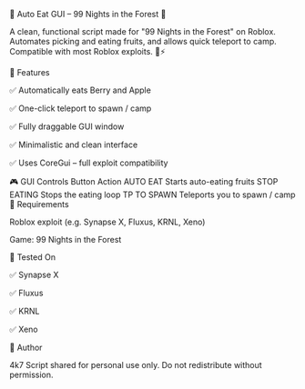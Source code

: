 🌲 Auto Eat GUI – 99 Nights in the Forest 🌙

A clean, functional script made for "99 Nights in the Forest" on Roblox.
Automates picking and eating fruits, and allows quick teleport to camp.
Compatible with most Roblox exploits. 🍎⚡

🧩 Features

✅ Automatically eats Berry and Apple

✅ One-click teleport to spawn / camp

✅ Fully draggable GUI window

✅ Minimalistic and clean interface

✅ Uses CoreGui – full exploit compatibility

🎮 GUI Controls
Button	Action
AUTO EAT	Starts auto-eating fruits
STOP EATING	Stops the eating loop
TP TO SPAWN	Teleports you to spawn / camp
📌 Requirements

Roblox exploit (e.g. Synapse X, Fluxus, KRNL, Xeno)

Game: 99 Nights in the Forest

🧪 Tested On

✅ Synapse X

✅ Fluxus

✅ KRNL 

✅ Xeno 

👤 Author

4k7
Script shared for personal use only.
Do not redistribute without permission.
